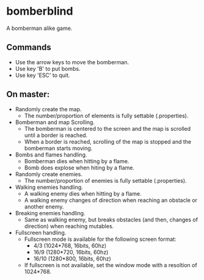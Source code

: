 # bomberblind
A bomberman alike game.

## Commands
- Use the arrow keys to move the bomberman.
- Use key 'B' to put bombs.
- Use key 'ESC' to quit.

## On master:
* Randomly create the map.
  * The number/proportion of elements is fully settable (.properties).
* Bomberman and map Scrolling.
  * The bomberman is centered to the screen and the map is scrolled until a border is reached.
  * When a border is reached, scrolling of the map is stopped and the bomberman starts moving.
* Bombs and flames handling.
  * Bomberman dies when hitting by a flame.
  * Bomb does explose when hiting by a flame.
* Randomly create enemies.
  * The number/proportion of enemies is fully settable (.properties).
* Walking enemies handling.
  * A walking enemy dies when hitting by a flame.
  * A walking enemy changes of direction when reaching an obstacle or another enemy.
* Breaking enemies handling.
  * Same as walking enemy, but breaks obstacles (and then, changes of direction) when reaching mutables.
* Fullscreen handling.
  * Fullscreen mode is available for the following screen format:
    * 4/3 (1024*768, 16bits, 60hz)
    * 16/9 (1280*720, 16bits, 60hz)
    * 16/10 (1280*800, 16bits, 60hz)
  * If fullscreen is not available, set the window mode with a resoltion of 1024*768.
